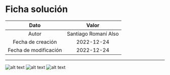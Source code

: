 # Ficha solución

| Dato | Valor | 
| :-------------------: | :---------------------: |
| Autor | Santiago Romaní Also |
| Fecha de creación | 2022-12-24 |
| Fecha de modificación | 2022-12-24 |

---

![alt text](https://raw.githubusercontent.com/AleixMT/Problemas-Computadores/master/Soluciones/19/.fotos_enunciado_19/19-1.png)
![alt text](https://raw.githubusercontent.com/AleixMT/Problemas-Computadores/master/Soluciones/19/.fotos_enunciado_19/19-2.png)
![alt text](https://raw.githubusercontent.com/AleixMT/Problemas-Computadores/master/Soluciones/19/.fotos_enunciado_19/19-3.png)


